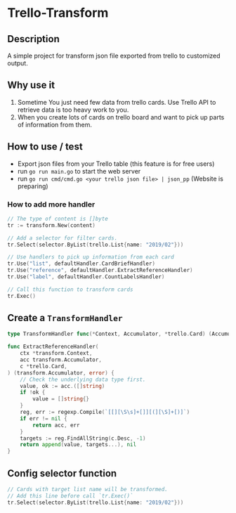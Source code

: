 # Trello-Transform

## Description

A simple project for transform json file exported from trello to customized output.

## Why use it

1. Sometime You just need few data from trello cards. Use Trello API to retrieve data is too heavy work to you.
2. When you create lots of cards on trello board and want to pick up parts of information from them.

## How to use / test

- Export json files from your Trello table (this feature is for free users)
- run `go run main.go` to start the web server
- run `go run cmd/cmd.go <your trello json file> | json_pp` (Website is preparing)

### How to add more handler

```go
// The type of content is []byte
tr := transform.New(content)

// Add a selector for filter cards.
tr.Select(selector.ByList(trello.List{name: "2019/02"}))

// Use handlers to pick up information from each card
tr.Use("list", defaultHandler.CardBriefHandler)
tr.Use("reference", defaultHandler.ExtractReferenceHandler)
tr.Use("label", defaultHandler.CountLabelsHandler)

// Call this function to transform cards
tr.Exec()
```

## Create a `TransformHandler`

```go
type TransformHandler func(*Context, Accumulator, *trello.Card) (Accumulator, error)

func ExtractReferenceHandler(
	ctx *transform.Context,
	acc transform.Accumulator,
	c *trello.Card,
) (transform.Accumulator, error) {
	// Check the underlying data type first.
	value, ok := acc.([]string)
	if !ok {
		value = []string{}
	}
	reg, err := regexp.Compile(`[[][\S\s]+[]][(][\S]+[)]`)
	if err != nil {
		return acc, err
	}
	targets := reg.FindAllString(c.Desc, -1)
	return append(value, targets...), nil
}
```

## Config selector function

```go
// Cards with target list name will be transformed.
// Add this line before call `tr.Exec()`
tr.Select(selector.ByList(trello.List{name: "2019/02"}))
``` 
